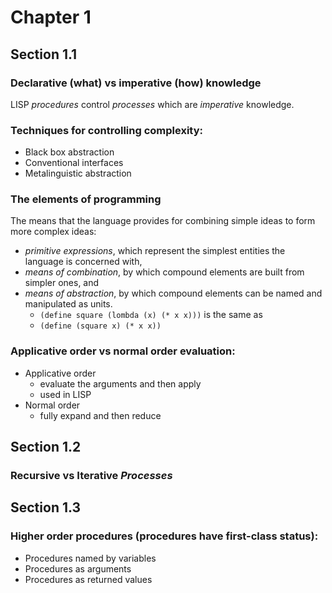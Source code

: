 # Chapter 1

## Section 1.1

### Declarative (what) vs imperative (how) knowledge

LISP *procedures* control *processes* which are *imperative* knowledge.

### Techniques for controlling complexity:

* Black box abstraction
* Conventional interfaces
* Metalinguistic abstraction

### The elements of programming

The means that the language provides for combining simple ideas to form more complex ideas:

* *primitive expressions*, which represent the simplest entities the language is concerned with,
* *means of combination*, by which compound elements are built from simpler ones, and
* *means of abstraction*, by which compound elements can be named and manipulated as units.
	* `(define square (lombda (x) (* x x)))` is the same as
	* `(define (square x) (* x x))`

### Applicative order vs normal order evaluation:

* Applicative order
	* evaluate the arguments and then apply
	* used in LISP
* Normal order
	* fully expand and then reduce


## Section 1.2

### Recursive vs Iterative *Processes*


## Section 1.3

### Higher order procedures (procedures have first-class status):

* Procedures named by variables
* Procedures as arguments
* Procedures as returned values
